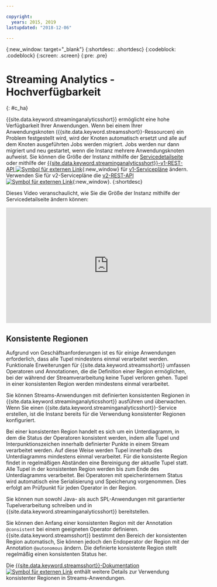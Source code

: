 ```yaml
---

copyright:
  years: 2015, 2019
lastupdated: "2018-12-06"

---
```


<!-- Attribute definitions -->
{:new_window: target="_blank"}
{:shortdesc: .shortdesc}
{:codeblock: .codeblock}
{:screen: .screen}
{:pre: .pre}

# Streaming Analytics - Hochverfügbarkeit
{: #c_ha}

{{site.data.keyword.streaminganalyticsshort}} ermöglicht eine hohe Verfügbarkeit Ihrer Anwendungen. Wenn bei einem Ihrer Anwendungsknoten ({{site.data.keyword.streamsshort}}-Ressourcen) ein Problem festgestellt wird, wird der Knoten automatisch ersetzt und alle auf dem Knoten ausgeführten Jobs werden migriert. Jobs werden nur dann migriert und neu gestartet, wenn die Instanz mehrere Anwendungsknoten aufweist. Sie können die Größe der Instanz mithilfe der [Servicedetailseite](/docs/services/StreamingAnalytics?topic=dashboard) oder mithilfe der [{{site.data.keyword.streaminganalyticsshort}}-v1-REST-API ![Symbol für externen Link](../../icons/launch-glyph.svg "Symbol für externen Link")](https://{DomainName}/apidocs/streaming-analytics-v1){:new_window} für [v1-Servicepläne](/docs/services/StreamingAnalytics?topic=StreamingAnalytics-service_plans#service_plans) ändern. Verwenden Sie für v2-Servicepläne die [v2-REST-API ![Symbol für externen Link](../../icons/launch-glyph.svg "Symbol für externen Link")](https://{DomainName}/apidocs/streaming-analytics-v2){:new_window}.
{:shortdesc}

Dieses Video veranschaulicht, wie Sie die Größe der Instanz mithilfe der Servicedetailseite ändern können:

<iframe width="560" height="315" title="Größe der Instanz ändern" src="https://www.youtube.com/embed/zbZ9am9UhPw?rel=0" frameborder="0" allowfullscreen>Größe der Instanz ändern</iframe>

## Konsistente Regionen
Aufgrund von Geschäftsanforderungen ist es für einige Anwendungen erforderlich, dass alle Tupel mindestens einmal verarbeitet werden. Funktionale Erweiterungen für {{site.data.keyword.streamsshort}} umfassen Operatoren und Annotationen, die die Definition einer Region ermöglichen, bei der während der Streamverarbeitung keine Tupel verloren gehen. Tupel in einer konsistenten Region werden mindestens einmal verarbeitet.

Sie können Streams-Anwendungen mit definierten konsistenten Regionen in {{site.data.keyword.streaminganalyticsshort}} ausführen und überwachen. Wenn Sie einen {{site.data.keyword.streaminganalyticsshort}}-Service erstellen, ist die Instanz bereits für die Verwendung konsistenter Regionen konfiguriert.

Bei einer konsistenten Region handelt es sich um ein Unterdiagramm, in dem die Status der Operatoren konsistent werden, indem alle Tupel und Interpunktionszeichen innerhalb definierter Punkte in einem Stream verarbeitet werden. Auf diese Weise werden Tupel innerhalb des Unterdiagramms mindestens einmal verarbeitet. Für die konsistente Region findet in regelmäßigen Abständen eine Bereinigung der aktuelle Tupel statt. Alle Tupel in der konsistenten Region werden bis zum Ende des Unterdiagramms verarbeitet. Bei Operatoren mit speicherinternem Status wird automatisch eine Serialisierung und Speicherung vorgenommen. Dies erfolgt am Prüfpunkt für jeden Operator in der Region.

Sie können nun sowohl Java- als auch SPL-Anwendungen mit garantierter Tupelverarbeitung schreiben und in {{site.data.keyword.streaminganalyticsshort}} bereitstellen.

Sie können den Anfang einer konsistenten Region mit der Annotation `@consistent` bei einem geeigneten Operator definieren. {{site.data.keyword.streamsshort}} bestimmt den Bereich der konsistenten Region automatisch, Sie können jedoch den Endoperator der Region mit der Annotation `@autonomous` ändern. Die definierte konsistente Region stellt regelmäßig einen konsistenten Status her.

Die [{{site.data.keyword.streamsshort}}-Dokumentation ![Symbol für externen Link](../../icons/launch-glyph.svg "Symbol für externen Link")](https://www.ibm.com/support/knowledgecenter/SSCRJU_4.3.0/com.ibm.streams.dev.doc/doc/consistentregions.html) enthält weitere Details zur Verwendung konsistenter Regionen in Streams-Anwendungen.
